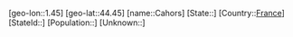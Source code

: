 ﻿---
location: [44.45,1.45]
type: City
tags:
- geo/City


SpocWebEntityId: 29448
isDeleted: false
confidential: public

---
[geo-lon::1.45]
[geo-lat::44.45]
[name::Cahors]
[State::]
[Country::[France](geo/Continent/Europe/France.md)]
[StateId::]
[Population::]
[Unknown::]

